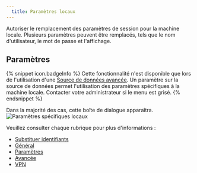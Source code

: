```yaml
---
  title: Paramètres locaux
---
```

Autoriser le remplacement des paramètres de session pour la machine locale. Plusieurs paramètres peuvent être remplacés, tels que le nom d'utilisateur, le mot de passe et l'affichage. 

## Paramètres 

{% snippet icon.badgeInfo %}
Cette fonctionnalité n'est disponible que lors de l'utilisation d'une [Source de données avancée](/fr/rdm/mac/data-sources/data-sources-types/advanced-data-sources/). Un paramètre sur la source de données permet l'utilisation des paramètres spécifiques à la machine locale. Contacter votre administrateur si le menu est grisé. 
{% endsnippet %}
 
Dans la majorité des cas, cette boîte de dialogue apparaîtra.  
![Paramètres spécifiques locaux](https://webdevolutions.azureedge.net/docs/fr/rdm/mac/clip4067.png) 

Veuillez consulter chaque rubrique pour plus d'informations :  

* [Substituer identifiants](/fr/rdm/mac/commands/edit/setting-overrides/user-specific-settings/override-credentials/) 
* [Général](/fr/rdm/mac/commands/edit/setting-overrides/user-specific-settings/general/) 
* [Paramètres](/fr/rdm/mac/commands/edit/setting-overrides/user-specific-settings/settings/) 
* [Avancée](/fr/rdm/mac/commands/edit/setting-overrides/user-specific-settings/more/) 
* [VPN](/fr/rdm/mac/commands/edit/setting-overrides/user-specific-settings/vpn/)

